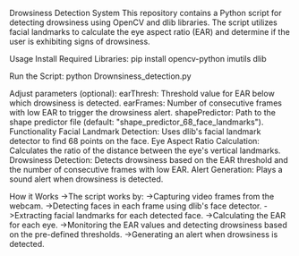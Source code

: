 Drowsiness Detection System
This repository contains a Python script for detecting drowsiness using OpenCV and dlib libraries. 
The script utilizes facial landmarks to calculate the eye aspect ratio (EAR) and determine if the user is exhibiting signs of drowsiness.

Usage
Install Required Libraries:
pip install opencv-python imutils dlib

Run the Script:
python Drownsiness_detection.py

Adjust parameters (optional):
earThresh: Threshold value for EAR below which drowsiness is detected.
earFrames: Number of consecutive frames with low EAR to trigger the drowsiness alert.
shapePredictor: Path to the shape predictor file (default: "shape_predictor_68_face_landmarks").
Functionality
Facial Landmark Detection: Uses dlib's facial landmark detector to find 68 points on the face.
Eye Aspect Ratio Calculation: Calculates the ratio of the distance between the eye's vertical landmarks.
Drowsiness Detection: Detects drowsiness based on the EAR threshold and the number of consecutive frames with low EAR.
Alert Generation: Plays a sound alert when drowsiness is detected.

How it Works
->The script works by:
->Capturing video frames from the webcam.
->Detecting faces in each frame using dlib's face detector.
->Extracting facial landmarks for each detected face.
->Calculating the EAR for each eye.
->Monitoring the EAR values and detecting drowsiness based on the pre-defined thresholds.
->Generating an alert when drowsiness is detected.
